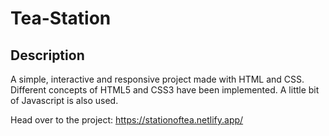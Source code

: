 # Tea-Station

## Description

A simple, interactive and responsive project made with HTML and CSS.
Different concepts of HTML5 and CSS3 have been implemented.
A little bit of Javascript is also used.


Head over to the project: https://stationoftea.netlify.app/
